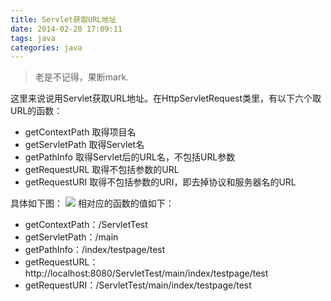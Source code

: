 ```yaml
---
title: Servlet获取URL地址
date: 2014-02-20 17:09:11
tags: java
categories: java
---
```

> 老是不记得，果断mark.

<!-- more -->

这里来说说用Servlet获取URL地址。在HttpServletRequest类里，有以下六个取URL的函数： 

* getContextPath 取得项目名 
* getServletPath 取得Servlet名 
* getPathInfo 取得Servlet后的URL名，不包括URL参数 
* getRequestURL 取得不包括参数的URL 
* getRequestURI 取得不包括参数的URI，即去掉协议和服务器名的URL 

具体如下图：
[![](/images/java-servlet-url.png)](/images/java-servlet-url.png)
相对应的函数的值如下： 

* getContextPath：/ServletTest 
* getServletPath：/main 
* getPathInfo：/index/testpage/test 
* getRequestURL：http://localhost:8080/ServletTest/main/index/testpage/test 
* getRequestURI：/ServletTest/main/index/testpage/test 